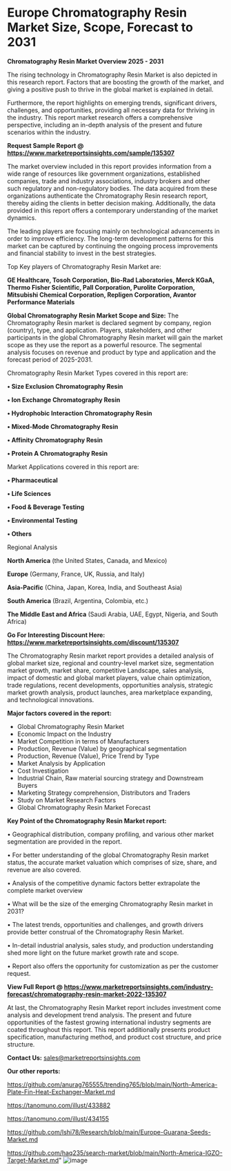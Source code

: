 # Europe Chromatography Resin Market Size, Scope, Forecast to 2031

<Strong> Chromatography Resin Market Overview 2025 - 2031</strong>

The rising technology in Chromatography Resin Market is also depicted in this research report. Factors that are boosting the growth of the market, and giving a positive push to thrive in the global market is explained in detail.

Furthermore, the report highlights on emerging trends, significant drivers, challenges, and opportunities, providing all necessary data for thriving in the industry. This report market research offers a comprehensive perspective, including an in-depth analysis of the present and future scenarios within the industry.

<strong>Request Sample Report @ <a href=https://www.marketreportsinsights.com/sample/135307>https://www.marketreportsinsights.com/sample/135307</a></strong>

The market overview included in this report provides information from a wide range of resources like government organizations, established companies, trade and industry associations, industry brokers and other such regulatory and non-regulatory bodies. The data acquired from these organizations authenticate the Chromatography Resin research report, thereby aiding the clients in better decision making. Additionally, the data provided in this report offers a contemporary understanding of the market dynamics.

The leading players are focusing mainly on technological advancements in order to improve efficiency. The long-term development patterns for this market can be captured by continuing the ongoing process improvements and financial stability to invest in the best strategies.

Top Key players of Chromatography Resin Market are:

<strong>GE Healthcare, Tosoh Corporation, Bio-Rad Laboratories, Merck KGaA, Thermo Fisher Scientific, Pall Corporation, Purolite Corporation, Mitsubishi Chemical Corporation, Repligen Corporation, Avantor Performance Materials</strong>

<strong><b>Global Chromatography Resin Market Scope and Size:</b></strong>
The Chromatography Resin market is declared segment by company, region (country), type, and application. Players, stakeholders, and other participants in the global Chromatography Resin market will gain the market scope as they use the report as a powerful resource. The segmental analysis focuses on revenue and product by type and application and the forecast period of 2025-2031.

Chromatography Resin Market Types covered in this report are:

<strong>• Size Exclusion Chromatography Resin

• Ion Exchange Chromatography Resin

• Hydrophobic Interaction Chromatography Resin

• Mixed-Mode Chromatography Resin

• Affinity Chromatography Resin

• Protein A Chromatography Resin</strong>

Market Applications covered in this report are:

<strong>• Pharmaceutical

• Life Sciences

• Food & Beverage Testing

• Environmental Testing

• Others</strong> 

Regional Analysis

<strong>North America</strong> (the United States, Canada, and Mexico)

<strong>Europe</strong> (Germany, France, UK, Russia, and Italy)

<strong>Asia-Pacific</strong> (China, Japan, Korea, India, and Southeast Asia)

<strong>South America</strong> (Brazil, Argentina, Colombia, etc.)

<strong>The Middle East and Africa</strong> (Saudi Arabia, UAE, Egypt, Nigeria, and South Africa)

<strong>Go For Interesting Discount Here: <a href=https://www.marketreportsinsights.com/discount/135307>https://www.marketreportsinsights.com/discount/135307</a></strong>

The Chromatography Resin market report provides a detailed analysis of global market size, regional and country-level market size, segmentation market growth, market share, competitive Landscape, sales analysis, impact of domestic and global market players, value chain optimization, trade regulations, recent developments, opportunities analysis, strategic market growth analysis, product launches, area marketplace expanding, and technological innovations.

<strong><b>Major factors covered in the report:</b></strong>
<ul>
  <li>Global Chromatography Resin Market </li>
  <li>Economic Impact on the Industry</li>
  <li>Market Competition in terms of Manufacturers</li>
  <li>Production, Revenue (Value) by geographical segmentation</li>
  <li>Production, Revenue (Value), Price Trend by Type</li>
  <li>Market Analysis by Application</li>
  <li>Cost Investigation</li>
  <li>Industrial Chain, Raw material sourcing strategy and Downstream Buyers</li>
  <li>Marketing Strategy comprehension, Distributors and Traders</li>
  <li>Study on Market Research Factors</li>
  <li>Global Chromatography Resin Market Forecast</li>
</ul>

<strong><b>Key Point of the Chromatography Resin Market report:</b></strong>

• Geographical distribution, company profiling, and various other market segmentation are provided in the report.

• For better understanding of the global Chromatography Resin market status, the accurate market valuation which comprises of size, share, and revenue are also covered.

• Analysis of the competitive dynamic factors better extrapolate the complete market overview

• What will be the size of the emerging Chromatography Resin market in 2031?

• The latest trends, opportunities and challenges, and growth drivers provide better construal of the Chromatography Resin Market.

• In-detail industrial analysis, sales study, and production understanding shed more light on the future market growth rate and scope.

• Report also offers the opportunity for customization as per the customer request.

<strong><b>View Full Report @ <a href=https://www.marketreportsinsights.com/industry-forecast/chromatography-resin-market-2022-135307>https://www.marketreportsinsights.com/industry-forecast/chromatography-resin-market-2022-135307</a></b></strong>


At last, the Chromatography Resin Market report includes investment come analysis and development trend analysis. The present and future opportunities of the fastest growing international industry segments are coated throughout this report. This report additionally presents product specification, manufacturing method, and product cost structure, and price structure.

<strong>Contact Us:</strong>
sales@marketreportsinsights.com

<strong>Our other reports:</strong>

<a href=https://github.com/anurag765555/trending765/blob/main/North-America-Plate-Fin-Heat-Exchanger-Market.md>https://github.com/anurag765555/trending765/blob/main/North-America-Plate-Fin-Heat-Exchanger-Market.md</a>

<a href=https://tanomuno.com/illust/433882>https://tanomuno.com/illust/433882</a>

<a href=https://tanomuno.com/illust/434155>https://tanomuno.com/illust/434155</a>

<a href=https://github.com/Ishi78/Research/blob/main/Europe-Guarana-Seeds-Market.md>https://github.com/Ishi78/Research/blob/main/Europe-Guarana-Seeds-Market.md</a>

<a href=https://github.com/haq235/search-market/blob/main/North-America-IGZO-Target-Market.md>https://github.com/haq235/search-market/blob/main/North-America-IGZO-Target-Market.md</a>"
![image](https://github.com/user-attachments/assets/54252f1d-2a12-4c4e-9745-079ffdd5db20)
